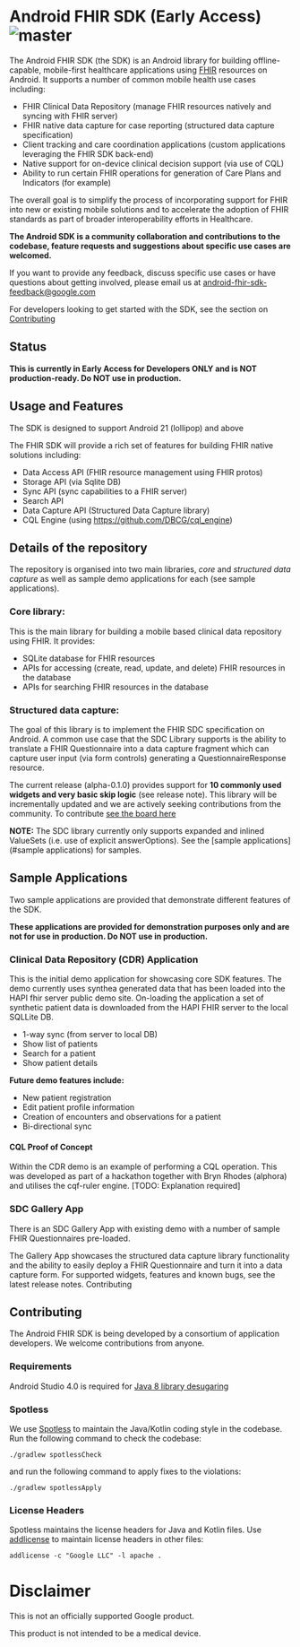 # Android FHIR SDK (Early Access) ![master](https://github.com/google/android-fhir/workflows/CI/badge.svg?branch=master)

The Android FHIR SDK (the SDK) is an Android library for building offline-capable, mobile-first healthcare applications using [FHIR](https://www.hl7.org/fhir/) resources on Android. It supports a number of common mobile health use cases including:

- FHIR Clinical Data Repository (manage FHIR resources natively and syncing with FHIR server)
- FHIR native data capture for case reporting (structured data capture specification)
- Client tracking and care coordination applications (custom applications leveraging the FHIR SDK back-end)
- Native support for on-device clinical decision support (via use of CQL)
- Ability to run certain FHIR operations for generation of Care Plans and Indicators (for example)

The overall goal is to simplify the process of incorporating support for FHIR into new or existing mobile solutions and to accelerate the adoption of FHIR standards as part of broader interoperability efforts in Healthcare.

**The Android SDK is a community collaboration and contributions to the codebase, feature requests and suggestions about specific use cases are welcomed.** 

If you want to provide any feedback, discuss specific use cases or have questions about getting involved, please email us at <android-fhir-sdk-feedback@google.com>

For developers looking to get started with the SDK, see the section on [Contributing](#contributing)

## Status

**This is currently in Early Access for Developers ONLY and is NOT production-ready. Do NOT use in production.**

## Usage and Features
The SDK is designed to support Android 21 (lollipop) and above
 
The FHIR SDK will provide a rich set of features for building FHIR native solutions including:

- Data Access API (FHIR resource management using FHIR protos)
- Storage API (via Sqlite DB)
- Sync API (sync capabilities to a FHIR server)
- Search API
- Data Capture API (Structured Data Capture library)
- CQL Engine (using https://github.com/DBCG/cql_engine)

## Details of the repository
The repository is organised into two main libraries, *core* and *structured data capture* as well as sample demo applications for each (see sample applications).

### Core library:
This is the main library for building a mobile based clinical data repository using FHIR. It provides:
- SQLite database for FHIR resources
- APIs for accessing (create, read, update, and delete) FHIR resources in the database
- APIs for searching FHIR resources in the database

### Structured data capture:
The goal of this library is to implement the FHIR SDC specification on Android. A common use case that the SDC Library supports is the ability to translate a FHIR Questionnaire into a data capture fragment which can capture user input (via form controls) generating a QuestionnaireResponse resource. 

The current release (alpha-0.1.0) provides support for **10 commonly used widgets and very basic skip logic** (see release note). This library will be incrementally updated and we are actively seeking contributions from the community. To contribute [see the board here](https://github.com/google/android-fhir/projects/1)

**NOTE:** The SDC library currently only supports expanded and inlined ValueSets (i.e. use of explicit answerOptions). See the [sample applications](#sample applications) for samples.

## Sample Applications
Two sample applications are provided that demonstrate different features of the SDK. 

**These applications are provided for demonstration purposes only and are not for use in production. Do NOT use in production.**

### Clinical Data Repository (CDR) Application
This is the initial demo application for showcasing core SDK features. The demo currently uses synthea generated data that has been loaded into the HAPI fhir server public demo site.  On-loading the application a set of synthetic patient data is downloaded from the HAPI FHIR server to the local SQLLite DB.

- 1-way sync (from server to local DB)
- Show list of patients
- Search for a patient
- Show patient details

**Future demo features include:**
- New patient registration
- Edit patient profile information
- Creation of encounters and observations for a patient
- Bi-directional sync

#### CQL Proof of Concept
Within the CDR demo is an example of performing a CQL operation. This was developed as part of a hackathon together with Bryn Rhodes (alphora) and utilises the cqf-ruler engine. [TODO: Explanation required]

### SDC Gallery App
There is an SDC Gallery App with existing demo with a number of sample FHIR Questionnaires pre-loaded. 

The Gallery App showcases the structured data capture library functionality and the ability to easily deploy a FHIR Questionnaire and turn it into a data capture form. For supported widgets, features and known bugs, see the latest release notes.
Contributing

## Contributing
The Android FHIR SDK is being developed by a consortium of application developers. We welcome contributions from anyone.

### Requirements
Android Studio 4.0 is required for [Java 8 library desugaring](https://developer.android.com/studio/preview/features#j8-desugar)

### Spotless
We use [Spotless](https://github.com/diffplug/spotless/tree/master/plugin-gradle) to maintain the
Java/Kotlin coding style in the codebase. Run the following command to check the codebase:

```
./gradlew spotlessCheck
```

and run the following command to apply fixes to the violations:

```
./gradlew spotlessApply
```

### License Headers
Spotless maintains the license headers for Java and Kotlin files. Use
[addlicense](https://github.com/google/addlicense) to maintain license headers in other files:

```
addlicense -c "Google LLC" -l apache .
```

# Disclaimer
This is not an officially supported Google product.

This product is not intended to be a medical device.
